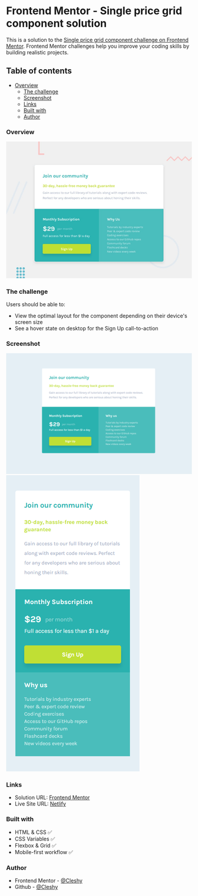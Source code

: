# Frontend Mentor - Single price grid component solution

This is a solution to the [Single price grid component challenge on Frontend Mentor](https://www.frontendmentor.io/challenges/single-price-grid-component-5ce41129d0ff452fec5abbbc). Frontend Mentor challenges help you improve your coding skills by building realistic projects.

## Table of contents

- [Overview](#overview)
  - [The challenge](#the-challenge)
  - [Screenshot](#screenshot)
  - [Links](#links)
  - [Built with](#built-with)
  - [Author](#author)

### Overview

![](./desktop-preview.jpg)

### The challenge

Users should be able to:

- View the optimal layout for the component depending on their device's screen size
- See a hover state on desktop for the Sign Up call-to-action

### Screenshot

![](./desktop.PNG)
![](./mobile.PNG)

### Links

- Solution URL: [Frontend Mentor](https://www.frontendmentor.io/solutions/single-price-grid-component-master-PPdzlDogaG)
- Live Site URL: [Netlify](https://mellow-sprinkles-d171fd.netlify.app/)

### Built with

- HTML & CSS ✅
- CSS Variables ✅
- Flexbox & Grid ✅
- Mobile-first workflow ✅

### Author

- Frontend Mentor - [@Cleshy](https://www.frontendmentor.io/profile/Cleshy)
- Github - [@Cleshy](https://github.com/Cleshy)
